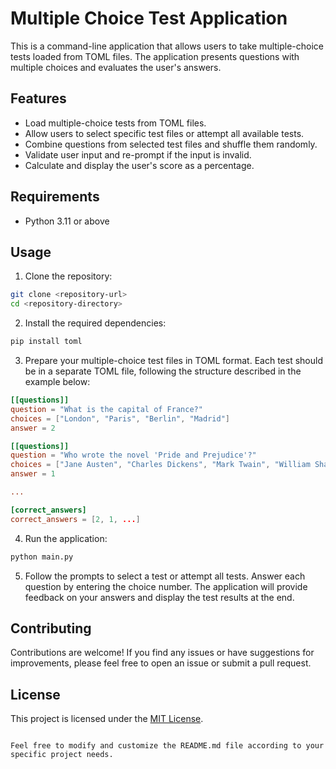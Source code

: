 # Multiple Choice Test Application

This is a command-line application that allows users to take multiple-choice tests loaded from TOML files. The application presents questions with multiple choices and evaluates the user's answers.

## Features

- Load multiple-choice tests from TOML files.
- Allow users to select specific test files or attempt all available tests.
- Combine questions from selected test files and shuffle them randomly.
- Validate user input and re-prompt if the input is invalid.
- Calculate and display the user's score as a percentage.

## Requirements

- Python 3.11 or above

## Usage

1. Clone the repository:

```bash
git clone <repository-url>
cd <repository-directory>
```

2. Install the required dependencies:

```bash
pip install toml
```

3. Prepare your multiple-choice test files in TOML format. Each test should be in a separate TOML file, following the structure described in the example below:

```toml
[[questions]]
question = "What is the capital of France?"
choices = ["London", "Paris", "Berlin", "Madrid"]
answer = 2

[[questions]]
question = "Who wrote the novel 'Pride and Prejudice'?"
choices = ["Jane Austen", "Charles Dickens", "Mark Twain", "William Shakespeare"]
answer = 1

...

[correct_answers]
correct_answers = [2, 1, ...]
```

4. Run the application:

```bash
python main.py
```

5. Follow the prompts to select a test or attempt all tests. Answer each question by entering the choice number. The application will provide feedback on your answers and display the test results at the end.

## Contributing

Contributions are welcome! If you find any issues or have suggestions for improvements, please feel free to open an issue or submit a pull request.

## License

This project is licensed under the [MIT License](LICENSE).
```

Feel free to modify and customize the README.md file according to your specific project needs.